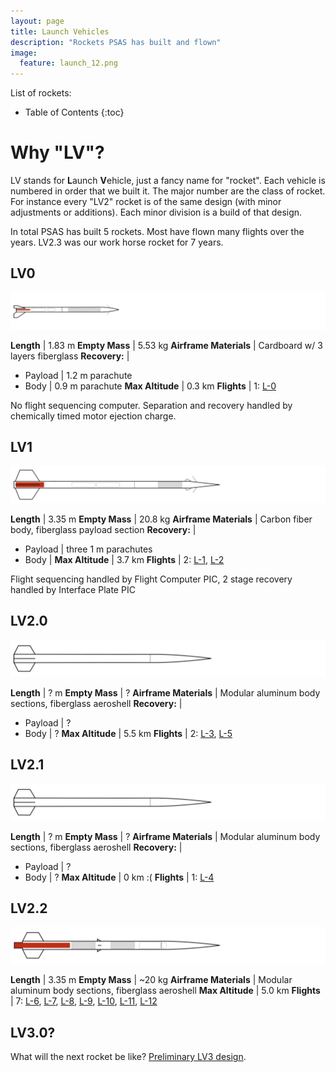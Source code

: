 ```yaml
---
layout: page
title: Launch Vehicles
description: "Rockets PSAS has built and flown"
image:
  feature: launch_12.png
---
```


List of rockets:

* Table of Contents
{:toc}


# Why "LV"?

LV stands for **L**aunch **V**ehicle, just a fancy name for "rocket". Each vehicle is numbered in order that we built it. The major number are the class of rocket. For instance every "LV2" rocket is of the same design (with minor adjustments or additions). Each minor division is a build of that design.

In total PSAS has built 5 rockets. Most have flown many flights over the years. LV2.3 was our work horse rocket for 7 years.

## LV0

![LV0](/images/lv0.svg)

 **Length**               | 1.83 m
 **Empty Mass**           | 5.53 kg
 **Airframe Materials**   | Cardboard w/ 3 layers fiberglass
 **Recovery:**            |
  - Payload               | 1.2 m parachute
  - Body                  | 0.9 m parachute
 **Max Altitude**         | 0.3 km
 **Flights**              | 1: [L-0](/launches/#L0)

No flight sequencing computer. Separation and recovery handled by chemically timed motor ejection charge.


## LV1

![LV1](/images/lv1.svg)

**Length**                | 3.35 m
**Empty Mass**            | 20.8 kg
**Airframe Materials**    | Carbon fiber body, fiberglass payload section
**Recovery:**             |
 - Payload                | three 1 m parachutes
 - Body                   |
 **Max Altitude**         | 3.7 km
 **Flights**              | 2: [L-1](/launches/#L1), [L-2](/launches/#L2)


Flight sequencing handled by Flight Computer PIC, 2 stage recovery handled by Interface Plate PIC


## LV2.0

![LV2.0](/images/lv2.0.svg)

**Length**                | ? m
**Empty Mass**            | ?
**Airframe Materials**    | Modular aluminum body sections, fiberglass aeroshell
**Recovery:**             |
 - Payload                | ?
 - Body                   | ?
 **Max Altitude**         | 5.5 km
 **Flights**              | 2: [L-3](/launches/#L3), [L-5](/launches/#L5)


## LV2.1

![LV2.0](/images/lv2.0.svg)

**Length**                | ? m
**Empty Mass**            | ?
**Airframe Materials**    | Modular aluminum body sections, fiberglass aeroshell
**Recovery:**             |
 - Payload                | ?
 - Body                   | ?
 **Max Altitude**         | 0 km :(
 **Flights**              | 1: [L-4](/launches/#L4)


## LV2.2

![LV2.2](/images/lv2.2.svg)

**Length**                | 3.35 m
**Empty Mass**            | ~20 kg
**Airframe Materials**    | Modular aluminum body sections, fiberglass aeroshell
 **Max Altitude**         | 5.0 km
 **Flights**              | 7: [L-6](/launches/#L6), [L-7](/launches/#L7), [L-8](/launches/#L8), [L-9](/launches/#L9), [L-10](/launches/#L10), [L-11](/launches/#L11), [L-12](/launches/#L12)


## LV3.0?

What will the next rocket be like? [Preliminary LV3 design](/LV3-design/).
